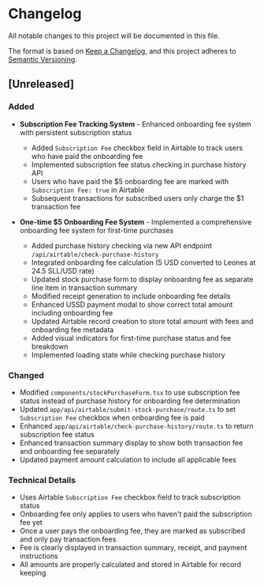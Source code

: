 # Changelog

All notable changes to this project will be documented in this file.

The format is based on [Keep a Changelog](https://keepachangelog.com/en/1.0.0/),
and this project adheres to [Semantic Versioning](https://semver.org/spec/v2.0.0.html).

## [Unreleased]

### Added
- **Subscription Fee Tracking System** - Enhanced onboarding fee system with persistent subscription status
  - Added `Subscription Fee` checkbox field in Airtable to track users who have paid the onboarding fee
  - Implemented subscription fee status checking in purchase history API
  - Users who have paid the $5 onboarding fee are marked with `Subscription Fee: true` in Airtable
  - Subsequent transactions for subscribed users only charge the $1 transaction fee

- **One-time $5 Onboarding Fee System** - Implemented a comprehensive onboarding fee system for first-time purchases
  - Added purchase history checking via new API endpoint `/api/airtable/check-purchase-history`
  - Integrated onboarding fee calculation (5 USD converted to Leones at 24.5 SLL/USD rate)
  - Updated stock purchase form to display onboarding fee as separate line item in transaction summary
  - Modified receipt generation to include onboarding fee details
  - Enhanced USSD payment modal to show correct total amount including onboarding fee
  - Updated Airtable record creation to store total amount with fees and onboarding fee metadata
  - Added visual indicators for first-time purchase status and fee breakdown
  - Implemented loading state while checking purchase history

### Changed
- Modified `components/stockPurchaseForm.tsx` to use subscription fee status instead of purchase history for onboarding fee determination
- Updated `app/api/airtable/submit-stock-purchase/route.ts` to set `Subscription Fee` checkbox when onboarding fee is paid
- Enhanced `app/api/airtable/check-purchase-history/route.ts` to return subscription fee status
- Enhanced transaction summary display to show both transaction fee and onboarding fee separately
- Updated payment amount calculation to include all applicable fees

### Technical Details
- Uses Airtable `Subscription Fee` checkbox field to track subscription status
- Onboarding fee only applies to users who haven't paid the subscription fee yet
- Once a user pays the onboarding fee, they are marked as subscribed and only pay transaction fees
- Fee is clearly displayed in transaction summary, receipt, and payment instructions
- All amounts are properly calculated and stored in Airtable for record keeping